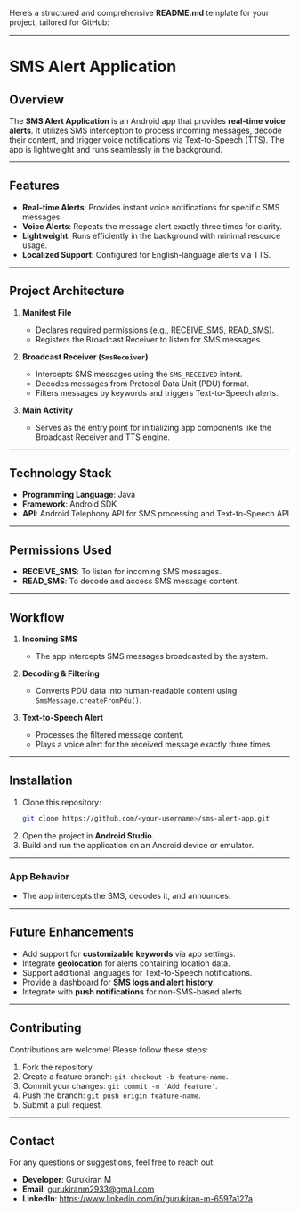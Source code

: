 Here’s a structured and comprehensive **README.md** template for your project, tailored for GitHub:

---

# SMS Alert Application  

## Overview  
The **SMS Alert Application** is an Android app that provides **real-time voice alerts**. It utilizes SMS interception to process incoming messages, decode their content, and trigger voice notifications via Text-to-Speech (TTS). The app is lightweight and runs seamlessly in the background.  

---

## Features  
- **Real-time Alerts**: Provides instant voice notifications for specific SMS messages.    
- **Voice Alerts**: Repeats the message alert exactly three times for clarity.  
- **Lightweight**: Runs efficiently in the background with minimal resource usage.  
- **Localized Support**: Configured for English-language alerts via TTS.  

---

## Project Architecture  
1. **Manifest File**  
   - Declares required permissions (e.g., RECEIVE_SMS, READ_SMS).  
   - Registers the Broadcast Receiver to listen for SMS messages.  

2. **Broadcast Receiver (`SmsReceiver`)**  
   - Intercepts SMS messages using the `SMS_RECEIVED` intent.  
   - Decodes messages from Protocol Data Unit (PDU) format.  
   - Filters messages by keywords and triggers Text-to-Speech alerts.  

3. **Main Activity**  
   - Serves as the entry point for initializing app components like the Broadcast Receiver and TTS engine.  

---

## Technology Stack  
- **Programming Language**: Java  
- **Framework**: Android SDK  
- **API**: Android Telephony API for SMS processing and Text-to-Speech API  

---

## Permissions Used  
- **RECEIVE_SMS**: To listen for incoming SMS messages.  
- **READ_SMS**: To decode and access SMS message content.  

---

## Workflow  
1. **Incoming SMS**  
   - The app intercepts SMS messages broadcasted by the system.  

2. **Decoding & Filtering**  
   - Converts PDU data into human-readable content using `SmsMessage.createFromPdu()`.  

3. **Text-to-Speech Alert**  
   - Processes the filtered message content.  
   - Plays a voice alert for the received message exactly three times.  

---

## Installation  
1. Clone this repository:  
   ```bash  
   git clone https://github.com/<your-username>/sms-alert-app.git  
   ```  
2. Open the project in **Android Studio**.  
3. Build and run the application on an Android device or emulator.  

---  

### App Behavior  
- The app intercepts the SMS, decodes it, and announces:  
---

## Future Enhancements  
- Add support for **customizable keywords** via app settings.  
- Integrate **geolocation** for alerts containing location data.  
- Support additional languages for Text-to-Speech notifications.  
- Provide a dashboard for **SMS logs and alert history**.  
- Integrate with **push notifications** for non-SMS-based alerts.  

---

## Contributing  
Contributions are welcome! Please follow these steps:  
1. Fork the repository.  
2. Create a feature branch: `git checkout -b feature-name`.  
3. Commit your changes: `git commit -m 'Add feature'`.  
4. Push the branch: `git push origin feature-name`.  
5. Submit a pull request.  

---

## Contact  
For any questions or suggestions, feel free to reach out:  
- **Developer**: Gurukiran M  
- **Email**: gurukiranm2933@gmail.com  
- **LinkedIn**: https://www.linkedin.com/in/gurukiran-m-6597a127a  

